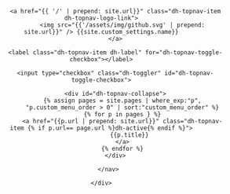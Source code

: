 <header id="dh-site-header">
    <div class="container">
        <nav class="dh-collapse dh-topnav">

            <a href="{{ '/' | prepend: site.url}}" class="dh-topnav-item dh-topnav-logo-link">
                <img src="{{'/assets/img/github.svg' | prepend: site.url}}" /> {{site.custom_settings.name}}
            </a>

            <label class="dh-topnav-item dh-label" for="dh-topnav-toggle-checkbox"></label>

            <input type="checkbox" class="dh-toggler" id="dh-topnav-toggle-checkbox">

            <div id="dh-topnav-collapse">
                {% assign pages = site.pages | where_exp:"p",
                "p.custom_menu_order > 0" | sort:"custom_menu_order" %}
                {% for p in pages } %}
                <a href="{{p.url | prepend: site.url}}" class="dh-topnav-item {% if p.url== page.url %}dh-active{% endif %}">
                    {{p.title}}
                </a>
                {% endfor %}
            </div>

        </nav>

    </div>
</header>
